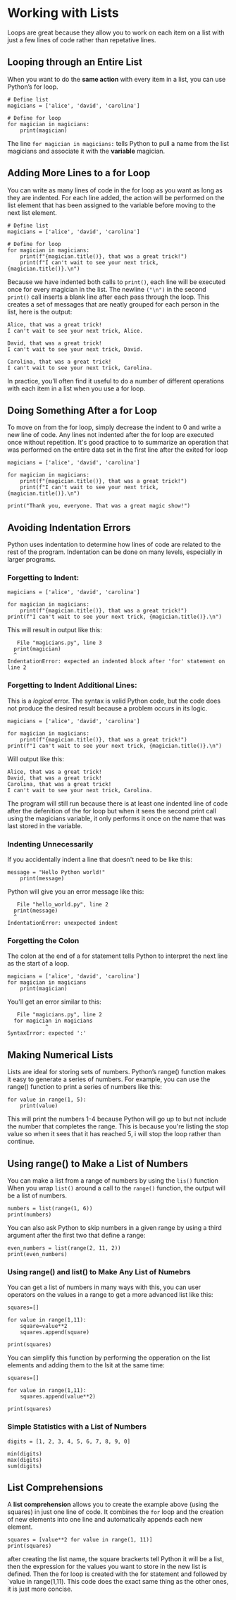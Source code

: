 # Working with Lists 
Loops are great because they allow you to work on each item on a list with just a few lines of code rather than repetative lines.

## Looping through an Entire List
When you want to do the **same action** with every item in a list, you can use Python’s for loop. 
```
# Define list
magicians = ['alice', 'david', 'carolina'] 

# Define for loop
for magician in magicians:     
    print(magician)
```
The line `for magician in magicians:` tells Python to pull a name from the list magicians and associate it with the **variable** magician. 

## Adding More Lines to a for Loop
You can write as many lines of code in the for loop as you want as long as they are indented. For each line added, the action will be performed on the list element that has been assigned to the variable before moving to the next list element.
```
# Define list
magicians = ['alice', 'david', 'carolina'] 

# Define for loop
for magician in magicians:     
    print(f"{magician.title()}, that was a great trick!")
    print(f"I can't wait to see your next trick, {magician.title()}.\n")
```    
Because we have indented both calls to `print()`, each line will be executed once for every magician in the list. The newline `("\n")` in the second `print()` call inserts a blank line after each pass through the loop. This creates a set of messages that are neatly grouped for each person in the list, here is the output:
```
Alice, that was a great trick! 
I can't wait to see your next trick, Alice. 

David, that was a great trick! 
I can't wait to see your next trick, David. 

Carolina, that was a great trick! 
I can't wait to see your next trick, Carolina.
```
In practice, you’ll often find it useful to do a number of different operations with each item in a list when you use a for loop.

## Doing Something After a for Loop
To move on from the for loop, simply decrease the indent to 0 and write a new line of code. Any lines not indented after the for loop are executed once without repetition. It's good practice to to summarize an operation that was performed on the entire data set in the first line after the exited for loop
```
magicians = ['alice', 'david', 'carolina'] 

for magician in magicians:     
    print(f"{magician.title()}, that was a great trick!")     
    print(f"I can't wait to see your next trick, {magician.title()}.\n") 
    
print("Thank you, everyone. That was a great magic show!")
```
## Avoiding Indentation Errors
Python uses indentation to determine how lines of code are related to the rest of the program. Indentation can be done on many levels, especially in larger programs. 

### Forgetting to Indent:
```
magicians = ['alice', 'david', 'carolina'] 

for magician in magicians:     
    print(f"{magician.title()}, that was a great trick!")     
print(f"I can't wait to see your next trick, {magician.title()}.\n") 
```
This will result in output like this:
```
   File "magicians.py", line 3     
  print(magician)     
  ^ 
IndentationError: expected an indented block after 'for' statement on line 2
```
### Forgetting to Indent Additional Lines:
This is a *logical* error. The syntax is valid Python code, but the code does not produce the desired result because a problem occurs in its logic.
```
magicians = ['alice', 'david', 'carolina'] 

for magician in magicians:     
    print(f"{magician.title()}, that was a great trick!")     
print(f"I can't wait to see your next trick, {magician.title()}.\n") 
```
Will output like this: 
```
Alice, that was a great trick! 
David, that was a great trick! 
Carolina, that was a great trick! 
I can't wait to see your next trick, Carolina.
``` 
The program will still run because there is at least one indented line of code after the defenition of the for loop but when it sees the second print call using the magicians variable, it only performs it once on the name that was last stored in the variable. 
### Indenting Unnecessarily 
If you accidentally indent a line that doesn't need to be like this: 
```
message = "Hello Python world!"     
    print(message)
```
Python will give you an error message like this:
```
   File "hello_world.py", line 2
  print(message)    
  ^ 
IndentationError: unexpected indent
```
### Forgetting the Colon
The colon at the end of a for statement tells Python to interpret the next line as the start of a loop.
```
magicians = ['alice', 'david', 'carolina'] 
for magician in magicians     
    print(magician)
```
You'll get an error similar to this:
```
   File "magicians.py", line 2     
  for magician in magicians                              
            ^ 
SyntaxError: expected ':'
```
## Making Numerical Lists
Lists are ideal for storing sets of numbers. Python’s range() function makes it easy to generate a series of numbers. For example, you can use the range() function to print a series of numbers like this:
```
for value in range(1, 5):     
    print(value)
```
This will print the numbers 1-4 because Python will go up to but not include the number that completes the range. This is because you're listing the stop value so when it sees that it has reached 5, i will stop the loop rather than continue. 

## Using range() to Make a List of Numbers
You can make a list from a range of numbers by using the `lis()` function
When you wrap `list()` around a call to the `range()` function, the output will be a list of numbers. 
```
numbers = list(range(1, 6)) 
print(numbers)
```
You can also ask Python to skip numbers in a given range by using a third argument after the first two that define a range:
```
even_numbers = list(range(2, 11, 2)) 
print(even_numbers)
```
### Using range() and list() to Make Any List of Numebrs
You can get a list of numbers in many ways with this, you can user operators on the values in a range to get a more advanced list like this:
```
squares=[]

for value in range(1,11):
    square=value**2
    squares.append(square)

print(squares)
```
You can simplify this function by performing the opperation on the list elements and adding them to the lsit at the same time:
```
squares=[]

for value in range(1,11):
    squares.append(value**2)

print(squares)
```    
### Simple Statistics with a List of Numbers
```
digits = [1, 2, 3, 4, 5, 6, 7, 8, 9, 0]

min(digits)
max(digits)
sum(digits)
```
## List Comprehensions
A **list comprehension** allows you to create the example above (using the squares) in just one line of code. It combines the `for` loop and the creation of new elements into one line and automatically appends each new element. 
```
squares = [value**2 for value in range(1, 11)] 
print(squares)
```
after creating the list name, the square brackerts tell Python it will be a list, then the expression for the values you want to store in the new list is defined. Then the for loop is created with the for statement and followed by `value in range(1,11).
This code does the exact same thing as the other ones, it is just more concise. 
